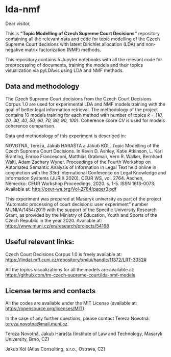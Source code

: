 # lda-nmf
Dear visitor,

This is **"Topic Modelling of Czech Supreme Court Decisions"** repository containing all the relevant data and code for topic modelling of the Czech Supreme Court decisions with latent Dirichlet allocation (LDA) and non-negative matrix factorization (NMF) methods.

This repository contains 5 Jupyter notebooks with all the relevant code for preprocessing of documents, training the models and their topics visualization via pyLDAvis using LDA and NMF methods. 

## Data and methodology
The Czech Supreme Court decisions from the Czech Court Decisions Corpus 1.0 are used for experimental LDA and NMF models training with the goal of better legal information retrieval. The methodology of the project contains 10 models training for each method with number of topics *k = {10, 20, 30, 40, 50, 60, 70, 80, 90, 100}*. Coherence score *CV* is used for models coherence comparison.

Data and methodology of this experiment is described in: 

NOVOTNÁ, Tereza, Jakub HARAŠTA a Jakub KÓL. Topic Modelling of the Czech Supreme Court Decisions. In Kevin D. Ashley, Katie Atkinson, L. Karl Branting, Enrico Francesconi, Matthias Grabmair, Vern R. Walker, Bernhard Waltl, Adam Zachary Wyner. Proceedings of the Fourth Workshop on Automated Semantic Analysis of Information in Legal Text held online in conjunction with the 33rd International Conference on Legal Knowledge and Information Systems (JURIX 2020). CEUR WS, vol. 2764. Aachen, Německo: CEUR Workshop Proceedings, 2020. s. 1-5. ISSN 1613-0073. Available at: http://ceur-ws.org/Vol-2764/paper3.pdf

This experiment was prepared at Masaryk university as part of the project ”Automatic processing of court decisions: user experiment” number MUNI/A/1454/2019 with the support of the Specific University Research Grant, as provided by the Ministry of Education, Youth and Sports of the Czech Republic in the year 2020. Available at: https://www.muni.cz/en/research/projects/54168

## Useful relevant links:
Czech Court Decisions Corpus 1.0 is freely available at: https://lindat.mff.cuni.cz/repository/xmlui/handle/11372/LRT-3052#

All the topics visualizations for all the models are available at: https://github.com/tm-czech-supreme-court/lda-nmf-models

## License terms and contacts
All the codes are available under the MIT License (available at: https://opensource.org/licenses/MIT).

In the case of any further questions, please contact Tereza Novotná: tereza.novotna@mail.muni.cz.

Tereza Novotná, Jakub Harašta (Institute of Law and Technology, Masaryk University, Brno, CZ)

Jakub Kól (Atlas Consulting, s.r.o., Ostrava, CZ)
